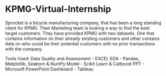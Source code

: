 # KPMG-Virtual-Internship
Sprocket is a bicycle manufacturing company, that has been a long standing client for KPMG. Their Marketing team is looking a way to find the best target customers. They have provided KPMG with two datasets. One that contains information on their already existing customers and other contains data on who could be their potential customers with no prior transactions with the company.

Tools Used:
Data Quality and Assessment - EXCEL
EDA - Pandas, Matplotlib, Seaborn & NumPy
Model - Scikit Learn & Catboost
PPT - Microsoft PowerPoint
Dashboard - Tableau
